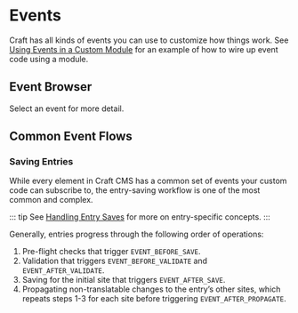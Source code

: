 # Events

Craft has all kinds of events you can use to customize how things work. See [Using Events in a Custom Module](https://craftcms.com/knowledge-base/custom-module-events) for an example of how to wire up event code using a module.

## Event Browser

Select an event for more detail.

## Common Event Flows

<event-browser />

### Saving Entries

While every element in Craft CMS has a common set of events your custom code can subscribe to, the entry-saving workflow is one of the most common and complex.

::: tip
See [Handling Entry Saves](https://craftcms.com/knowledge-base/handling-entry-saves) for more on entry-specific concepts.
:::

Generally, entries progress through the following order of operations:

1. Pre-flight checks that trigger `EVENT_BEFORE_SAVE`.
2. Validation that triggers `EVENT_BEFORE_VALIDATE` and `EVENT_AFTER_VALIDATE`.
3. Saving for the initial site that triggers `EVENT_AFTER_SAVE`.
4. Propagating non-translatable changes to the entry’s other sites, which repeats steps 1-3 for each site before triggering `EVENT_AFTER_PROPAGATE`.
